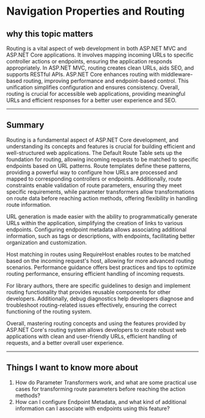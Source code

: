 # Navigation Properties and Routing

## why this topic matters

Routing is a vital aspect of web development in both ASP.NET MVC and ASP.NET Core applications. It involves mapping incoming URLs to specific controller actions or endpoints, ensuring the application responds appropriately. In ASP.NET MVC, routing creates clean URLs, aids SEO, and supports RESTful APIs. ASP.NET Core enhances routing with middleware-based routing, improving performance and endpoint-based control. This unification simplifies configuration and ensures consistency. Overall, routing is crucial for accessible web applications, providing meaningful URLs and efficient responses for a better user experience and SEO.

---

## Summary

Routing is a fundamental aspect of ASP.NET Core development, and understanding its concepts and features is crucial for building efficient and well-structured web applications. The Default Route Table sets up the foundation for routing, allowing incoming requests to be matched to specific endpoints based on URL patterns. Route templates define these patterns, providing a powerful way to configure how URLs are processed and mapped to corresponding controllers or endpoints. Additionally, route constraints enable validation of route parameters, ensuring they meet specific requirements, while parameter transformers allow transformations on route data before reaching action methods, offering flexibility in handling route information.

URL generation is made easier with the ability to programmatically generate URLs within the application, simplifying the creation of links to various endpoints. Configuring endpoint metadata allows associating additional information, such as tags or descriptions, with endpoints, facilitating better organization and customization.

Host matching in routes using RequireHost enables routes to be matched based on the incoming request's host, allowing for more advanced routing scenarios. Performance guidance offers best practices and tips to optimize routing performance, ensuring efficient handling of incoming requests.

For library authors, there are specific guidelines to design and implement routing functionality that provides reusable components for other developers. Additionally, debug diagnostics help developers diagnose and troubleshoot routing-related issues effectively, ensuring the correct functioning of the routing system.

Overall, mastering routing concepts and using the features provided by ASP.NET Core's routing system allows developers to create robust web applications with clean and user-friendly URLs, efficient handling of requests, and a better overall user experience.

---

## Things I want to know more about

1. How do Parameter Transformers work, and what are some practical use cases for transforming route parameters before reaching the action methods?
2. How can I configure Endpoint Metadata, and what kind of additional information can I associate with endpoints using this feature?